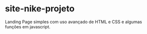# site-nike-projeto
Landing Page simples com uso avançado de HTML e CSS e algumas funções em javascript.
